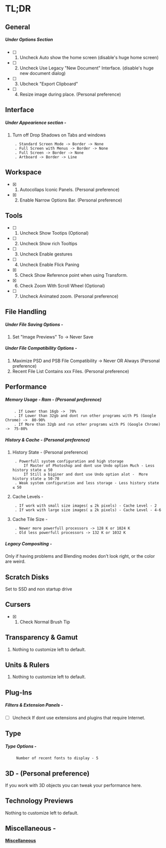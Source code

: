 # TL;DR

## General 
##### Under Options Section
- [ ] 1. Uncheck Auto show the home screen (disable's huge home screen)
- [ ] 2. Uncheck Use Legacy "New Document" Interface. (disable's huge new document dialog)
- [ ] 3. Ubcheck "Export Clipboard"
- [ ] 4. Resize image during place. (Personal preference)

## Interface
##### Under Appearience section - 
1. Turn off Drop Shadows on Tabs and windows

        . Standard Screen Mode -> Border -> None
        . Full Screen with Menus -> Border -> None
        . Full Screen -> Border -> None
        . Artboard -> Border -> Line

## Workspace

- [x] 1. Autocollaps Iconic Panels. (Personal preference)
- [x] 2. Enable Narrow Options Bar. (Personal preference)

## Tools

- [ ] 1. Uncheck Show Tootips (Optional)
- [ ] 2. Uncheck Show rich Tooltips
- [ ] 3. Uncheck Enable gestures
- [ ] 4. Uncheck Enable Flick Paning
- [x] 5. Check Show Reference point when using Transform.
- [x] 6. Check Zoom With Scroll Wheel (Optional)
- [ ] 7. Uncheck Animated zoom. (Personal preference)

## File Handling
##### Under File Saving Options - 

1. Set "Image Previews" To -> Never Save

##### Under File Compatibility Options -

1. Maximize PSD and PSB File Compatibility -> Never OR Always (Personal preference)
2. Recent File List Contains xxx Files. (Personal preference)

## Performance
##### Memory Usage - Ram - (Personal preference)

        . If Lower than 16gb ->  70%
        . If Lower than 32gb and dont run other programs with PS (Google Chrome) ->  80-90%
        . If More than 32gb and run other programs with PS (Google Chrome) ->  75-80%

##### History & Cache - (Personal preference)
1. History State - (Personal preference)

        . Powerfull system configuration and high storage
            If Master of Photoshop and dont use Undo option Much - Less history state ≤ 50
            If Still a biginer and dont use Undo option alot -  More history state ≥ 50-70
        . Weak system configuration and less storage - Less history state ≤ 50

2. Cache Levels -

        . If work with small size images( ≤	2k pixels) - Cache Level - 2
        . If work with large size images( ≥	2k pixels) - Cache Level - 4-6

3. Cache Tile Size - 

        . Newer more powerfull processors -> 128 K or 1024 K
        . Old less powerfull processors -> 132 K or 1032 K

##### Legacy Compositing - 

Only if having problems and Blending modes don’t look right, or the color are weird.

## Scratch Disks

Set to SSD and non startup drive

## Cursers

- [x] 1. Check Normal Brush Tip

## Transparency & Gamut

1. Nothing to customize left to default. 

## Units & Rulers

1. Nothing to customize left to default. 

## Plug-Ins

##### Filters & Extension Panels -
- [ ] Uncheck If dont use extensions and plugins that require Internet.

## Type

##### Type Options -
         Number of recent fonts to display - 5

## 3D - (Personal preference)
If you work with 3D objects you can tweak your performance here.

## Technology Previews
Nothing to customize left to default. 


## Miscellaneous -

**<a href="{{ '/Miscellaneous' | relative_url }}">Miscellaneous</a>**


